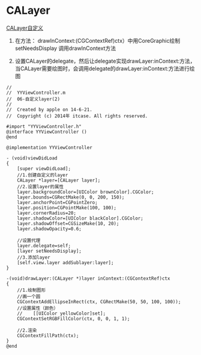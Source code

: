 
# CALayer

[CALayer自定义](http://www.cnblogs.com/wendingding/p/3800961.html)


1. 在方法： drawInContext:(CGContextRef)ctx）中用CoreGraphic绘制
   setNeedsDisplay 调用drawInContext方法

2. 设置CALayer的delegate，然后让delegate实现drawLayer:inContext:方法，当CALayer需要绘图时，会调用delegate的drawLayer:inContext:方法进行绘图
```objc
//
//  YYViewController.m
//  06-自定义layer(2)
//
//  Created by apple on 14-6-21.
//  Copyright (c) 2014年 itcase. All rights reserved.

#import "YYViewController.h"
@interface YYViewController ()
@end

@implementation YYViewController

- (void)viewDidLoad
{
    [super viewDidLoad];
    //1.创建自定义的layer
    CALayer *layer=[CALayer layer];
    //2.设置layer的属性
    layer.backgroundColor=[UIColor brownColor].CGColor;
    layer.bounds=CGRectMake(0, 0, 200, 150);
    layer.anchorPoint=CGPointZero;
    layer.position=CGPointMake(100, 100);
    layer.cornerRadius=20;
    layer.shadowColor=[UIColor blackColor].CGColor;
    layer.shadowOffset=CGSizeMake(10, 20);
    layer.shadowOpacity=0.6;

    //设置代理
    layer.delegate=self;
    [layer setNeedsDisplay];
    //3.添加layer
    [self.view.layer addSublayer:layer];
}

-(void)drawLayer:(CALayer *)layer inContext:(CGContextRef)ctx
{
    //1.绘制图形
    //画一个圆
    CGContextAddEllipseInRect(ctx, CGRectMake(50, 50, 100, 100));
    //设置属性（颜色）
    //    [[UIColor yellowColor]set];
    CGContextSetRGBFillColor(ctx, 0, 0, 1, 1);

    //2.渲染
    CGContextFillPath(ctx);
}
@end
```
